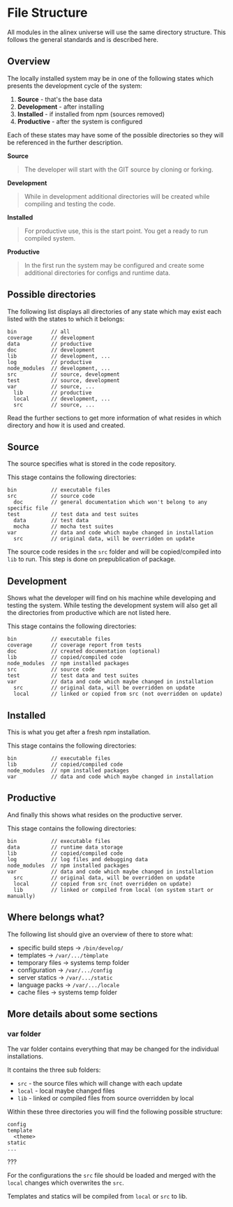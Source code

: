 File Structure
=================================================

All modules in the alinex universe will use the same directory structure.
This follows the general standards and is described here.


Overview
-------------------------------------------------
The locally installed system may be in one of the following states which
presents the development cycle of the system:

1. **Source** - that's the base data
2. **Development** - after installing
3. **Installed** - if installed from npm (sources removed)
4. **Productive** - after the system is configured

Each of these states may have some of the possible directories so they will
be referenced in the further description.

**Source**

> The developer will start with the GIT source by cloning or forking.

**Development**

> While in development additional directories will be created while compiling and
> testing the code.

**Installed**

> For productive use, this is the start point. You get a ready to run compiled
> system.

**Productive**

> In the first run the system may be configured and create some additional
> directories for configs and runtime data.


Possible directories
-------------------------------------------------

The following list displays all directories of any state which may exist each
listed with the states to which it belongs:

    bin           // all
    coverage      // development
    data          // productive
    doc           // development
    lib           // development, ...
    log           // productive
    node_modules  // development, ...
    src           // source, development
    test          // source, development
    var           // source, ...
      lib         // productive
      local       // development, ...
      src         // source, ...

Read the further sections to get more information of what resides in which
directory and how it is used and created.


Source
-------------------------------------------------

The source specifies what is stored in the code repository.

This stage contains the following directories:

    bin           // executable files
    src           // source code
      doc         // general documentation which won't belong to any specific file
    test          // test data and test suites
      data        // test data
      mocha       // mocha test suites
    var           // data and code which maybe changed in installation
      src         // original data, will be overridden on update

The source code resides in the `src` folder and will be copied/compiled into
`lib` to run. This step is done on prepublication of package.


Development
-------------------------------------------------

Shows what the developer will find on his machine while developing and testing
the system. While testing the development system will also get all the
directories from productive which are not listed here.

This stage contains the following directories:

    bin           // executable files
    coverage      // coverage report from tests
    doc           // created documentation (optional)
    lib           // copied/compiled code
    node_modules  // npm installed packages
    src           // source code
    test          // test data and test suites
    var           // data and code which maybe changed in installation
      src         // original data, will be overridden on update
      local       // linked or copied from src (not overridden on update)


Installed
-------------------------------------------------

This is what you get after a fresh npm installation.

This stage contains the following directories:

    bin           // executable files
    lib           // copied/compiled code
    node_modules  // npm installed packages
    var           // data and code which maybe changed in installation


Productive
-------------------------------------------------

And finally this shows what resides on the productive server.

This stage contains the following directories:

    bin           // executable files
    data          // runtime data storage
    lib           // copied/compiled code
    log           // log files and debugging data
    node_modules  // npm installed packages
    var           // data and code which maybe changed in installation
      src         // original data, will be overridden on update
      local       // copied from src (not overridden on update)
      lib         // linked or compiled from local (on system start or manually)


Where belongs what?
-------------------------------------------------
The following list should give an overview of there to store what:

- specific build steps -> `/bin/develop/`
- templates -> `/var/.../tèmplate`
- temporary files -> systems temp folder
- configuration -> `/var/.../config`
- server statics -> `/var/.../static`
- language packs -> `/var/.../locale`
- cache files -> systems temp folder


More details about some sections
-------------------------------------------------

### var folder

The var folder contains everything that may be changed for the individual
installations.

It contains the three sub folders:

- `src` - the source files which will change with each update
- `local` - local maybe changed files
- `lib` - linked or compiled files from source overridden by local

Within these three directories you will find the following possible structure:

    config
    template
      <theme>
    static
    ...

???

For the configurations the `src` file should be loaded and merged with the
`local` changes which overwrites the `src`.

Templates and statics will be compiled from `local` or `src` to lib.
